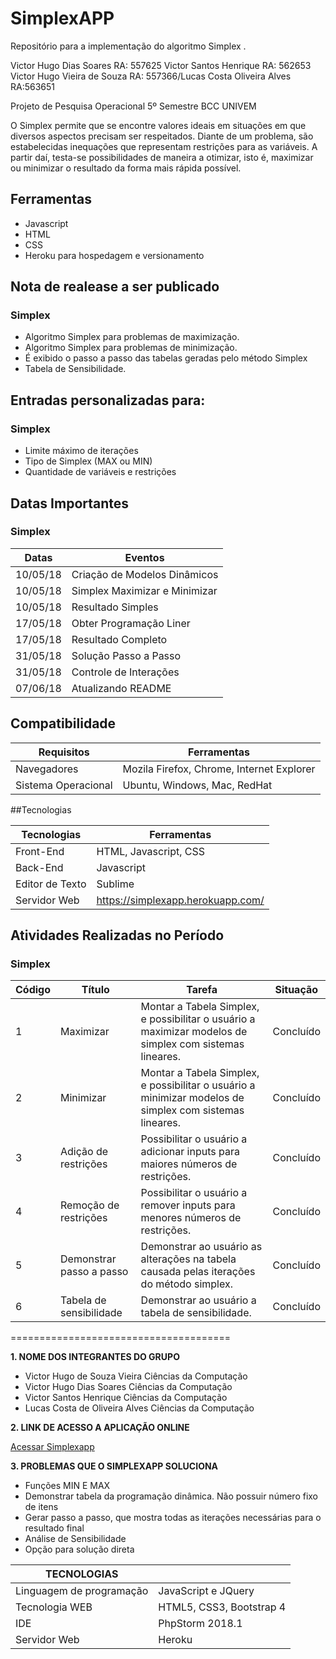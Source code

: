 ﻿# SimplexAPP

Repositório para a implementação do algoritmo Simplex .

Victor Hugo Dias Soares RA: 557625 Victor Santos Henrique RA: 562653
Victor Hugo Vieira de Souza RA: 557366/Lucas Costa Oliveira Alves RA:563651

Projeto de Pesquisa Operacional
5º Semestre BCC UNIVEM

O Simplex permite que se encontre valores ideais em situações em que diversos aspectos precisam ser respeitados. Diante de um problema, são estabelecidas inequações que representam restrições para as variáveis. A partir daí, testa-se possibilidades de maneira a otimizar, isto é, maximizar ou minimizar o resultado da forma mais rápida possível.


## Ferramentas

- Javascript
- HTML
- CSS 
- Heroku para hospedagem e versionamento

## Nota de realease a ser publicado

### Simplex

- Algoritmo Simplex para problemas de maximização.
- Algoritmo Simplex para problemas de minimização.
- É exibido o passo a passo das tabelas geradas pelo método Simplex
- Tabela de Sensibilidade.


## Entradas personalizadas para:

### Simplex

- Limite máximo de iterações
- Tipo de Simplex (MAX ou MIN)
- Quantidade de variáveis e restrições


## Datas Importantes

### Simplex

Datas | Eventos
--------- | ------
10/05/18  | Criação de Modelos Dinâmicos
10/05/18  | Simplex Maximizar e Minimizar
10/05/18  | Resultado Simples
17/05/18  | Obter Programação Liner
17/05/18  | Resultado Completo
31/05/18  | Solução Passo a Passo
31/05/18  | Controle de Interações
07/06/18  | Atualizando README


## Compatibilidade

Requisitos | Ferramentas
--------- | ------
Navegadores     | Mozila Firefox, Chrome, Internet Explorer
Sistema Operacional    | Ubuntu, Windows, Mac, RedHat

##Tecnologias

Tecnologias | Ferramentas
--------- | ------
Front-End     | HTML, Javascript, CSS
Back-End    | Javascript
Editor de Texto  | Sublime
Servidor Web    | https://simplexapp.herokuapp.com/

## Atividades Realizadas no Período

### Simplex

Código | Título | Tarefa | Situação | 
--------- | ------ | -------| -------| 
1 | Maximizar | Montar a Tabela Simplex, e possibilitar o usuário a maximizar modelos de simplex com sistemas lineares. | Concluído | 
2 | Minimizar | Montar a Tabela Simplex, e possibilitar o usuário a minimizar modelos de simplex com sistemas lineares. | Concluído |
3 | Adição de restrições | Possibilitar o usuário a adicionar inputs para maiores números de restrições. | Concluído |
4 | Remoção de restrições | Possibilitar o usuário a remover inputs para menores números de restrições. | Concluído |
5 | Demonstrar passo a passo | Demonstrar ao usuário as alterações na tabela causada pelas iterações do método simplex. | Concluído|
6  | Tabela de sensibilidade | Demonstrar ao usuário a tabela de sensibilidade. |Concluído|

======================================

**1. NOME DOS INTEGRANTES DO GRUPO**

- Victor Hugo de Souza Vieira      Ciências da Computação
- Victor Hugo Dias Soares          Ciências da Computação
- Victor Santos Henrique           Ciências da Computação
- Lucas Costa de Oliveira Alves    Ciências da Computação

**2. LINK DE ACESSO A APLICAÇÃO ONLINE**

[Acessar Simplexapp](https://simplexapp.herokuapp.com/)

**3. PROBLEMAS QUE O SIMPLEXAPP SOLUCIONA**

- Funções MIN E MAX
- Demonstrar tabela da programação dinâmica. Não possuir número fixo de itens
- Gerar passo a passo, que mostra todas as iterações necessárias para o resultado final
- Análise de Sensibilidade
- Opção para solução direta

|  TECNOLOGIAS |   |
| --- | --- |
| Linguagem de programação | JavaScript e JQuery |
| Tecnologia WEB | HTML5, CSS3, Bootstrap 4 |
| IDE | PhpStorm 2018.1|
| Servidor Web | Heroku |
